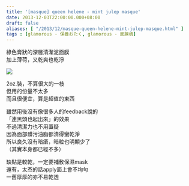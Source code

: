 ```yaml
---
title: '[masque] queen helene - mint julep masque'
date: 2013-12-03T22:00:00.000+08:00
draft: false
aliases: [ "/2013/12/masque-queen-helene-mint-julep-masque.html" ]
tags : [glamorous - 保養おたく, glamorous - 面膜魂]
---
```


綠色膏狀的深層清潔泥面膜  
加上薄荷，又乾爽也乾淨    

[![](https://4.bp.blogspot.com/-lz1-11XTM8g/XCd1t_AFgHI/AAAAAAAACtA/X2GWlejxjr4ck-aX8M4_AL1YXIgqEcFngCLcBGAs/s640/51.jpg)](https://4.bp.blogspot.com/-lz1-11XTM8g/XCd1t_AFgHI/AAAAAAAACtA/X2GWlejxjr4ck-aX8M4_AL1YXIgqEcFngCLcBGAs/s1600/51.jpg)

2oz.裝，不算很大的一枝  
但用的份量不太多   
而且很便宜，算是超值的東西  
  
雖然用後沒有像很多人的feedback說的  
「連黑頭也起出來」的效果   
不過清潔力也不用置疑  
因為面部髒污油脂都清得蠻乾淨   
所以良久沒有暗瘡，暗粒也明顯少了  
（其實本身都已經不多）  
  
缺點是較乾，一定要補敷保濕mask   
還有，太杰的話apply面上會不均勻  
一舊厚厚的亦不易乾透